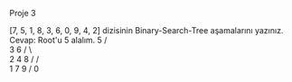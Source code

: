 Proje 3

[7, 5, 1, 8, 3, 6, 0, 9, 4, 2] dizisinin Binary-Search-Tree aşamalarını yazınız.
Cevap:
Root'u 5 alalım.
                    5
                   / \
                  3   6
                /   \   \
               2     4   8
              /         /  \
             1         7    9
            /
           0
